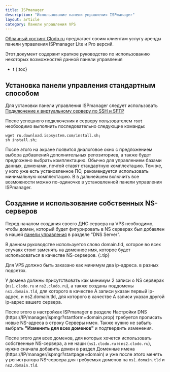 ```yaml
---
title: ISPmanager
description: "Использование панели управления ISPmanager"
layout: article
category: Панели управления VPS
---
```



[Облачный хостинг Clodo.ru][1] предлагает своим клиентам услугу аренды панели управления ISPmanager Lite и Pro версий.

Этот документ содержит краткое руководство по использованию некоторых возможностей данной панели управления


* t
{:toc}


## Установка панели управления стандартным способом

Для установки панели управления ISPmanager следует использовать [Подключение к виртуальному серверу по SSH и SFTP][2]

После успешного подключения к серверу пользователем `root` необходимо выполнить последовательно следующие команды:

	wget ru.download.ispsystem.com/install.sh;
	sh install.sh;

После этого на экране появится диалоговое окно с предложением выбора добавлений дополнительных репозиториев, а также будет предложено выбрать комплектацию. Обычно для управлением базами данных, доменами, почтой ставят стандартную комплектацию. Тем же, у кого уже есть установленное ПО, рекомендуется использовать минимальную комплектацию. В в дальнейшем включить все возможности можно по-одиночке в установленной панели управления ISPmanager.


## Создание и использование собственных NS-серверов

Перед началом создания своего ДНС сервера на VPS необходимо, чтобы домен, который будет фигурировать в NS серверах был добавлен в нашей [панели управления][3] в разделе "DNS Server".

В данном руководстве используется слово domain.tld, которое во всех случаях стоит заменять на доменное имя, которое будет использоваться в качестве NS-серверов.
{:.tip}

Для VPS должно быть заказано как минимум два ip-адреса. в разных подсетях.

У домена должны присутствовать как минимум 2 записи о NS серверах (`ns1.clodo.ru` и `ns2.clodo.ru`), а также созданы поддомены `ns1.domain.tld`, для которого в качестве A записи указан первый ip-адрес, и ns2.domain.tld, для которого в качестве A записи указан другой ip-адрес вашего сервера.

После этого в настройках ISPmanager в разделе Настройки DNS (https://IP/manager/ispmgr?startform=domain.prop) требуется прописать новые NS-адреса в строку Серверы имен. Также нужно не забыть выбрать **"Изменить для всех доменов"** и подтвердить изменения.

После этого для всех доменов, для которых хочется использовать собственные NS-сервера, а не наши (`ns1.clodo.ru` и `ns2.clodo.ru`), нужно сначала добавить домен в раздел Доменные имена (https://IP/manager/ispmgr?startpage=domain) и уже после этого менять у регистратора NS-сервера для требуемых доменов на `ns1.domain.tld` и `ns2.domain.tld`.


  [1]: http://clodo.ru "Облачный хостинг Clodo"
  [2]: /getting-started/connect-via-ssh.html "Подключение к серверу по SSH"
  [3]: https://panel.clodo.ru "Панель управления Clodo.ru"